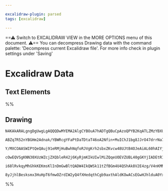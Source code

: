 ```yaml
---

excalidraw-plugin: parsed
tags: [excalidraw]

---
```

==⚠  Switch to EXCALIDRAW VIEW in the MORE OPTIONS menu of this document. ⚠== You can decompress Drawing data with the command palette: 'Decompress current Excalidraw file'. For more info check in plugin settings under 'Saving'


# Excalidraw Data

## Text Elements
%%
## Drawing
```compressed-json
N4KAkARALgngDgUwgLgAQQQDwMYEMA2AlgCYBOuA7hADTgQBuCpAzoQPYB2KqATLZMzYBXUtiRoIACyhQ4zZAHoFAc0JRJQgEYA6bGwC2CgF7N6hbEcK4OCtptbErHALRY8RMpWdx8Q1TdIEfARcZgRmBShcZQUebQAObQBmGjoghH0EDihmbgBtcDBQMBKIEm4IESSATgBrAGEATQBpADkABkaALSS2ABlsbx4AZXjUkshYRAqgojkkflLMbmce

ABZq7R52nYBGHm2Adnak/YBWRcgYFaPtDaTDtaT46oA2Nfin+MuIChJ1bg8JJrO47drrNa7NbtV48C6FSCSBCEZTSbi7Q6bXbVHHxXavF5rM6nPgIiDWZTBbjtH7MKCkNi1BD1Nj4NikCoAYl2CB5PPGpU0uGwtWUDKEHGILLZHIk9OszDguEC2QFkAAZoR8PhhrAqRJBB41RA6QymQB1f6SQG0+mMhC6mD69CG8o/cWojjhXJoXY/NhK7Bqa6+n

Y/MXCOAASWIPtQeQAuj91eRMjHuBwhNqfoRJVgKrh2sbxZKvcw48UJtB4OJeAiAL60hAIYjcaobNawtZrUlVxgsdhcX290r91icVqcMTowmvB7tarfMmEZgAEXSUBb3HVBDCP00wklAFFgplsnHEz8hHBiLhN63fY92mdn53Ibt4VWiBxahms/gfjZEUtzQHd8DCQp63AJM6FwOA4F1O9a0raAkUyCoiFRKABQYQgEAoAAhYVRRLKVWXZLl1So6i

cOwEQVSgKNN30XUzWZcjZXQbleR42j6KyRjmKIkUIwlMiZQqeUOEVZUBL40gGKYjIADEtR1PVaxNVk3UKCA6IUgSlJYu0LStG1dP0xTmNY+1HWdLSjUWPT+OyIyACVhE9b10ScyzDOYgB5QNg3RMMLJcwSVM4KBlNwfQtRDVBP0gPzXOY5TouGQgjFrbZfIioyABUsCgABBTCh3QYJ1Ww/KDLSjJENIMqFLYCgkVwB9UEzbNwvqyL9CPSVSta9qQ

i68lRvkqyMhGhkKEKmsKlInDmGwBltQADW4IkQWSk11tZfBGm4U4QShAk8V2E4zg/V4nKMNgDG4StIHoAghFyyC6pm/QPLEss4wgFanLFEgspywEaV0sHiF1BA4G4fbYYAWTYYgECG3BNGCLqwL3GHSBIaUKLQV6IAI1kJtIZQhQACh4DFqF4JmWcOZn2m0M4AEpjTchBlCzZVltp3AGaSGleAl5mgUlzmeYgb6+oYmymSCqBBzjHqAN0lM4oQfm

8yJjhlBesksmx3HuHpT6fmwOZrdIW2yQ4fXHedqthCgb9axthAldKOwACsEGwHJhlduA0YxrGcZA1B8YQJzhQ1xhCqe/AzarKZNLCYIw8HY06LpAxFumNBtcAthgLx3ck7JfBQjKgu04zv9tUg8BGzoTVggrKD6yAA==
```
%%